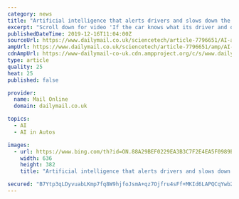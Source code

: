 ```yaml
---
category: news
title: "Artificial intelligence that alerts drivers and slows down the car when they are getting drowsy or distracted will be rolled out from 2022"
excerpt: "Scroll down for video 'If the car knows what its driver and occupants are doing, driving will become safer and more convenient,' said Bosch ... A facial recognition system used by officials in China connects to millions of CCTV cameras and uses artificial intelligence to pick out targets. Experts believe that facial recognition technology ..."
publishedDateTime: 2019-12-16T11:04:00Z
sourceUrl: https://www.dailymail.co.uk/sciencetech/article-7796651/AI-alerts-drivers-getting-drowsy-distracted-rolled-2022.html
ampUrl: https://www.dailymail.co.uk/sciencetech/article-7796651/amp/AI-alerts-drivers-getting-drowsy-distracted-rolled-2022.html
cdnAmpUrl: https://www-dailymail-co-uk.cdn.ampproject.org/c/s/www.dailymail.co.uk/sciencetech/article-7796651/amp/AI-alerts-drivers-getting-drowsy-distracted-rolled-2022.html
type: article
quality: 25
heat: 25
published: false

provider:
  name: Mail Online
  domain: dailymail.co.uk

topics:
  - AI
  - AI in Autos

images:
  - url: https://www.bing.com/th?id=ON.88A29BEF0229EA3B3C7F2E4EA5F0989E
    width: 636
    height: 382
    title: "Artificial intelligence that alerts drivers and slows down the car when they are getting drowsy or distracted will be rolled out from 2022"

secured: "B7Ytp3qLDyvuabLKmp7fq8W9hjfoJsmA+qz7Ojfru4sFf+MKId6LAPQCqYwb2X44oA4lHJPY+BVjoBGZUHMaQG4yDqKNmbYahdl1kMHUg3WBuk+ybtI3UyIZVFX62SWSD85ijIAs1zi7izMyLk3Sbayhz9ehzQ0/oBy1TZhJ7XfVxBlmb1frcScKINdU8AEipMZH/dg15vjGpmYp4iSYZvw05QW75Cg2FkB6sfYihS/ZVoPL7nFXl95qKMJiu2rJJaWehb2wddXfbluOADxXAA==;agDnDRRwiY2R2jSkM/4Rzw=="
---
```


